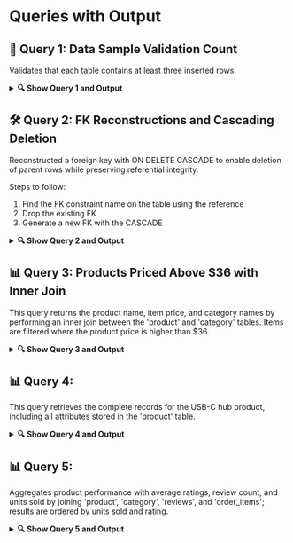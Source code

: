# Queries with Output

## 🧪 Query 1: Data Sample Validation Count 

Validates that each table contains at least three inserted rows.

<details>
  <summary><strong>🔍 Show Query 1 and Output</strong></summary>

  ```sql
SELECT 
    CASE 
        WHEN COUNT(*) = 0 THEN 'All tables have >= 3 rows'
        ELSE 'Some tables have fewer than 3 rows'
    END AS `Insert Check`
FROM information_schema.tables
WHERE table_schema = 'dbms_project'
  AND table_rows < 3;
```

<img width="219" height="66" alt="image" src="https://github.com/user-attachments/assets/c831a692-3111-4d71-9acb-26bf606363b0" />

</details>


## 🛠️ Query 2: FK Reconstructions and Cascading Deletion

Reconstructed a foreign key with ON DELETE CASCADE to enable deletion of parent rows while preserving referential integrity.

Steps to follow:
   1. Find the FK constraint name on the table using the reference 
   2. Drop the existing FK
   3. Generate a new FK with the CASCADE

<details>
  <summary><strong>🔍 Show Query 2 and Output</strong></summary>
  
```sql
  SELECT 
	constraint_name 						    #Name of the FK/PK/Constraint
FROM 
	information_schema.key_column_usage			#Metadata mapping key columns and their references 
WHERE 
	table_schema = 'dbms_project' 				#Database containing the child table
    AND table_name = 'driver' 					#Child table containing the FK we want to modify 
    AND referenced_table_name = 'employees';	#Parent table the FK points to 

-- Step 2: Drop the existing FK from driver
ALTER TABLE driver							
DROP FOREIGN KEY driver_ibfk_1;

-- Step 3: Recreate FK with cascade rules
ALTER TABLE driver 
ADD CONSTRAINT fk_driver_employee
FOREIGN KEY (employee_id) REFERENCES employees(employee_id) ON DELETE CASCADE;    -- Cascades delete and update actions to child table


-- Repeat for related tables
ALTER TABLE vehicle_fulfillment
DROP FOREIGN KEY vehicle_fulfillment_ibfk_2;

ALTER TABLE vehicle_fulfillment
ADD CONSTRAINT fk_vehicle_fulfillment_driver 
FOREIGN KEY (driver_id) REFERENCES driver(driver_id) ON DELETE CASCADE;

ALTER TABLE delivery
DROP FOREIGN KEY delivery_ibfk_1;

ALTER TABLE delivery
ADD CONSTRAINT fk_delivery_vehicle_fulfillment
FOREIGN KEY (vehicle_id) REFERENCES vehicle_fulfillment(vehicle_id) ON DELETE CASCADE;

ALTER TABLE fulfillment_method
DROP FOREIGN KEY fulfillment_method_ibfk_1;

ALTER TABLE fulfillment_method
ADD CONSTRAINT fk_fulfillment_method_delivery
FOREIGN KEY (delivery_id) REFERENCES delivery(delivery_id) ON DELETE CASCADE;

ALTER TABLE pick_up_location
DROP FOREIGN KEY pick_up_location_ibfk_1;

ALTER TABLE pick_up_location
ADD CONSTRAINT fk_pick_up_location_vehicle_fulfillment
FOREIGN KEY (vehicle_id) REFERENCES vehicle_fulfillment(vehicle_id) ON DELETE CASCADE;
```

<img width="1561" height="262" alt="image" src="https://github.com/user-attachments/assets/7686c7db-74e4-4ba4-a0fd-38d08a55734b" />


```sql
-- View employees table
SELECT * FROM employees;
```

<img width="783" height="106" alt="image" src="https://github.com/user-attachments/assets/71814c40-2bea-47b0-80e0-ffd298025cb5" />

⚠️ Warning: Deleting by name in production environments is risky—consider using the primary key instead.
```sql
-- Disable safe updates (allows deletes without key filters)
SET SQL_SAFE_UPDATES = 0; 

-- Demo delete: remove all employees named Brandon
-- (For demo only — in production, delete by primary key)
DELETE FROM employees
WHERE first_name = 'Brandon';
```

<img width="781" height="81" alt="image" src="https://github.com/user-attachments/assets/b8ec5107-32db-43b2-9600-1f282d2ded21" />

</details>


## 📊 Query 3: Products Priced Above $36 with Inner Join 

This query returns the product name, item price, and category names by performing an inner join between the 'product' and 'category' tables. Items are filtered where the product price is higher than $36.

<details>
	<summary><strong>🔍 Show Query 3 and Output</strong></summary>
		
```sql 
SELECT 
	p.product_name, 
    p.item_price, 
    c.category_name 
FROM 
	product p
INNER JOIN category c ON p.category_id = c.category_id
WHERE 
	p.item_price > 36 
ORDER BY 
	p.item_price DESC; 
```

<img width="424" height="65" alt="image" src="https://github.com/user-attachments/assets/127bbe4f-7b2d-45a5-a797-e4481497f369" />

</details>


## 📊 Query 4: 

This query retrieves the complete records for the USB-C hub product, including all attributes stored in the 'product' table.
<details>
	<summary><strong>🔍 Show Query 4 and Output</strong></summary>

```sql
SELECT 
	* 
FROM
	product 
WHERE 
	product_name = 'USB-C Hub' 
ORDER BY 
	product_name ASC;
```

<img width="407" height="29" alt="image" src="https://github.com/user-attachments/assets/1ff2ec2f-b67b-4486-87b6-f4ff7ec92094" />

</details>


## 📊 Query 5: 

Aggregates product performance with average ratings, review count, and units sold by joining 'product', 'category', 'reviews', and 'order_items'; results are ordered by units sold and rating.

<details>
	<summary><strong>🔍 Show Query 5 and Output</strong></summary>

```sql
SELECT 
	p.product_id, 
	p.product_name, 
	c.category_name, 
	p.item_price, 
	AVG(r.rating) AS average_rating, 
	COUNT(r.review_id) AS total_reviews, 
	COALESCE(SUM(oi.quantity), 0) AS total_units_sold
FROM 
	product p 
JOIN category c ON p.category_id = c.category_id 
LEFT JOIN reviews r ON p.product_id = r.product_id 
LEFT JOIN order_items oi ON p.product_id = oi.product_id 
GROUP BY 
	p.product_id, 
    p.product_name, 
	c.category_name, 
	p.item_price 
ORDER BY 
	total_units_sold DESC, 
	average_rating DESC;
```

<img width="965" height="114" alt="image" src="https://github.com/user-attachments/assets/86f566ba-e869-49c6-96b1-a0b2fda6c85f" />

</details>
